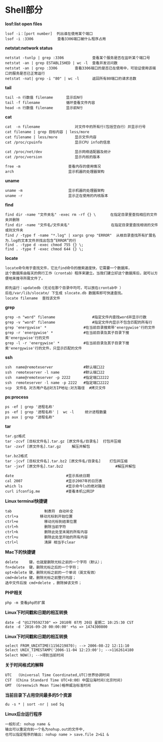 # Shell部分

**losf:list open files**

	lsof -i：[port number]  列出谁在使用某个端口
	lsof -i :3306 			查看3306端口被什么程序占用

**netstat:network status** 	

```shell
netstat -tunlp | grep :3306  	  		查看某个服务是否在监听某个端口号
netstat -an | grep ESTABLISHED | wc -l  查看并发访问数
netstat -an | grep :3306        查看3306端口的是否已在使用中，可验证使用该端口的服务是否已正常运行
netstat -nat| grep -i "80" | wc -l	    返回所有80端口的请求总数
```

**tail**

	tail -n 行数值 filename      显示后N行
	tail -f filename            循环查看文件内容
	head -n 行数值 filename      显示前N行
**cat**

	cat  -n filename     	 		对文件中的所有行(包括空白行）并显示行号 
	cat filename | grep 目标内容 | less/more
	cat filename | less/more  		显示文件内容
	cat /proc/cpuinfo 	     		显示CPU info的信息
```shell
cat /proc/net/dev 				显示网络适配器及统计
cat /proc/version 				显示内核的版本
```

	free -m						 查看内存的使用情况
	arch 					     显示机器的处理器架构

  **uname**

    uname -m 				     显示机器的处理器架构
    uname -r 				     显示正在使用的内核版本
**find**

	find dir -name "文件夹名" -exec rm -rf {} \　     在指定目录里查找相应的文件夹并删除
	find dir -name "文件名/文件夹名"                   在指定目录里查找相诮的文件或则文件夹
	find / -type f -name "*.log" | xargs grep "ERROR"  从根目录查找所有扩展名为.log的文本文件并找出包含”ERROR”的行
	find . -type d -exec chmod 755 {} \; 
	find . -type f -exec chmod 644 {} \; 

**locate**

	locate命令用于查找文件，它比find命令的搜索速度快，它需要一个数据库，
	这个数据库由每天的例行工作（crontab）程序来建立。当我们建立好这个数据库后，就可以方便地来搜寻所需文件了。
	
	即先运行：updatedb（无论在那个目录中均可，可以放在crontab中 ）
	后在/var/lib/slocate/ 下生成 slocate.db 数据库即可快速查找。
	locate filename  查找该文件

**grep**

	grep -n "word" filename					#指定文件内查找word并显示行数
	grep -v "word" filename 				#指定文件内显示不包含匹配的所有行
	grep 'energywise' *           		#在当前目录搜索带'energywise'行的文件
	grep -r 'energywise' *        		#在当前目录及其子目录下搜索'energywise'行的文件
	grep -l -r 'energywise' *     		#在当前目录及其子目录下搜索'energywise'行的文件，只显示匹配的文件	

**ssh**

	ssh  name@remoteserver				#默认端口22
	ssh  remoteserver -l name			#默认端口22
	ssh  name@remoteserver -p 2222		#指定端口2222
	ssh  remoteserver -l name -p 2222	#指定端口2222
	scp  文件名 对方用户名@对方IP地址:对方路径  #拷贝文件

**ps:process**

    ps -ef | grep '进程名称'
    ps -ef | grep '进程名称' |  wc -l     统计进程数量
    ps aux | grep "进程名称"

**tar**
	
```
tar.gz格式
tar -zcvf [目标文件名].tar.gz [原文件名/目录名]  打包并压缩
tar -zxvf [原文件名].tar.gz		解压并解包	
```

	tar.bz2格式
	tar -jcvf [目标文件名].tar.bz2 [原文件名/目录名]	打包并压缩
	tar -jxvf [原文件名].tar.bz2						#解压并解包
	
	date						#显示系统日期
	cal 2007 					#显示2007年的日历表
	which ls					#显示命今ls的绝对路径
	curl ifconfig.me    		#查看本机公网IP

**Linux terminal快捷键**

	tab 	          制表符　自动补全
	ctrl+a 	        移动光标到开始位置
	ctrl+e            移动光标到结束位置
	ctrl+h            删除当前字符
	ctrl+k            删除此处至末尾的所有内容
	ctrl+u            删除此处至开始的所有内容
	ctrl+l            清屏 相当于clear

**Mac下的快捷键**

	delete     键，也就是删除光标之前的一个字符（默认）；
	fn+delete  键，删除光标之后的一个字符；
	opt+delete 键，删除光标之前的一个单词（英文有效）
	cmd+delete 键，删除光标之前整行内容；
	选中文件后按 cmd+delete ，删除掉该文件；
**PHP相关**

	php -m 查看php的扩展
**Linux下时间戳和日期的相互转换**

	date -d "@1279592730" => 2010年 07月 20日 星期二 10:25:30 CST
	date -d '2016-09-20 00:00:00' +%s => 1474300800
**Linux下时间戳和日期的相互转换**

	select FROM_UNIXTIME(1156219870); --> 2006-08-22 12:11:10
	Select UNIX_TIMESTAMP('2006-11-04 12:23:00'); -->1162614180
	Select NOW(); -->得到当前时间

**关于时间格式的解释**

```shell
UTC	  (Universal Time Coordinated,UTC)世界协调时间
CST （China Standard Time UTC+8:00）中国沿海时间(北京时间)
GMT  (Greenwich Mean Time)格林威治标准时间
```

**当前目录下占用空间最多的5个资源**

```shell
du -s * | sort -nr | sed 5q
```
**Linux后台运行程序**

```shell
一般形式: nohup name &
输出可以重定向到一个名为nohup.out的文件中,
也可以指定程序的输出: nohup name > save.file 2>&1 &
```

